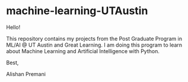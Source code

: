 # machine-learning-UTAustin
Hello! 

This repository contains my projects from the Post Graduate Program in ML/AI @ UT Austin and Great Learning. I am doing this program to learn about Machine Learning and Artificial Intelligence with Python.

Best,

Alishan Premani

